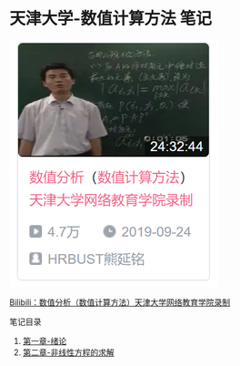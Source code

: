 # 天津大学-数值计算方法 笔记

![picture 3](Media/782d0032b62c2f09616ded6e6d5b9c7bb5e51395dbbbabacdbaf4980c192646c.png) 

[Bilibili：数值分析（数值计算方法）天津大学网络教育学院录制](https://www.bilibili.com/video/BV1FJ411u7uZ)

笔记目录
1. [第一章-绪论](./第一章%20绪论/README.md)
2. [第二章-非线性方程的求解](./第二章%20非线性方程的求解/README.md)